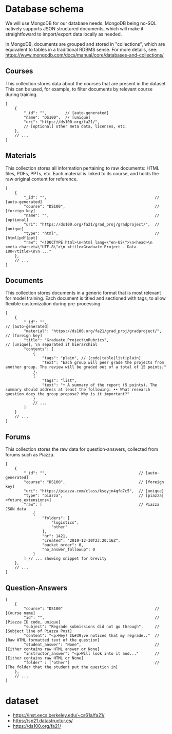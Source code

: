 # Database schema

We will use MongoDB for our database needs. MongoDB being no-SQL natively supports JSON structured documents, which will make it straightfoward to import/export data locally as needed.

In MongoDB, documents are grouped and stored in "collections", which are equivalent to tables in a traditional RDBMS sense. For more details, see: https://www.mongodb.com/docs/manual/core/databases-and-collections/

## Courses

This collection stores data about the courses that are present in the dataset. This can be used, for example, to filter documents by relevant course during training.

```jsonc
[
    {
        "_id": "",        // [auto-generated]
        "name": "DS100",  // [unique]
        "uri": "https://ds100.org/fa21/",
        // [optional] other meta data, licenses, etc.
    },
    // ...
]
```

## Materials

This collection stores all information pertaining to raw documents: HTML files, PDFs, PPTs, etc. Each material is linked to its course, and holds the raw original content for reference.

```jsonc
[
    {
        "_id": "",                                               // [auto-generated]
        "course": "DS100",                                       // [foreign key]
        "name": "",                                              // [optional]
        "uri": "https://ds100.org/fa21/grad_proj/gradproject/",  // [unique]
        "type": "html",                                          // [html|pdf|ppt]
        "raw": "<!DOCTYPE html>\n<html lang=\"en-US\">\n<head>\n  <meta charset=\"UTF-8\">\n <title>Graduate Project - Data 100</title>\n\n ..."
    },
    // ...
]
```

## Documents

This collection stores documents in a generic format that is most relevant for model training. Each document is titled and sectioned with tags, to allow flexible customization during pre-processing.

```jsonc
[
    {
        "_id": "",                                                    // [auto-generated]
        "material": "https://ds100.org/fa21/grad_proj/gradproject/",  // [foreign key]
        "title": "Graduate Project\nRubrics",                         // [unique], \n separated if hierarchial
        "contents": [
            {
                "tags": "plain", // [code|table|list|plain]
                "text": "Each group will peer grade the projects from another group. The review will be graded out of a total of 15 points."
            },
            {
                "tags": "list",
                "text": "• A summary of the report (5 points). The summary should address at least the following: •• What research question does the group propose? Why is it important?"
            }
            // ...
        ]
    }
    // ...
]
```

## Forums

This collection stores the raw data for question-answers, collected from forums such as Piazza.

```jsonc
[
    {
        "_id": "",                                        // [auto-generated]
        "course": "DS100",                                // [foreign key]
        "uri": "https://piazza.com/class/ksqyjn4qfo7c5",  // [unique]
        "type": "piazza",                                 // [piazza|<future_extensions>]
        "raw": [                                          // Piazza JSON data
            {
                "folders": [
                    "logistics",
                    "other"
                ],
                "nr": 1421,
                "created": "2019-12-30T23:20:16Z",
                "bucket_order": 0,
                "no_answer_followup": 0
            }
        ] // ... showing snippet for brevity
    },
    // ...
]
```

## Question-Answers

```jsonc
[
    {
        "course": "DS100"                                        // [Course name]
        "id": "",                                                // [Piazza ID code, unique]
        "subject": "Regrade submissions did not go through",     // [Subject line of Piazza Post]
        "content": "<p>Hey! I&#39;ve noticed that my regrade.."  // [Raw HTML formatted text of the question]
        "student_answer": "None",                                // [Either contains raw HTML answer or None]
        "instructor_answer": "<p>Will look into it and..."       // [Either contains raw HTML or None]
        "folder" : ["other"]                                     // [The folder that the student put the question in]
    },
    // ...
]
```

# dataset

- https://inst.eecs.berkeley.edu/~cs61a/fa21/
- https://sp21.datastructur.es/
- https://ds100.org/fa21/
